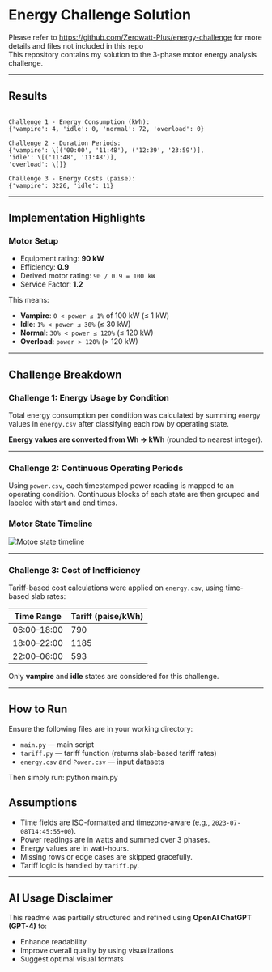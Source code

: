 # Energy Challenge Solution 

Please refer to https://github.com/Zerowatt-Plus/energy-challenge for more details and files not included in this repo  
This repository contains my solution to the 3-phase motor energy analysis challenge.

---

## Results

```

Challenge 1 - Energy Consumption (kWh):
{'vampire': 4, 'idle': 0, 'normal': 72, 'overload': 0}

Challenge 2 - Duration Periods:
{'vampire': \[('00:00', '11:48'), ('12:39', '23:59')],
'idle': \[('11:48', '11:48')],
'overload': \[]}

Challenge 3 - Energy Costs (paise):
{'vampire': 3226, 'idle': 11}

````

---

## Implementation Highlights

### Motor Setup

- Equipment rating: **90 kW**
- Efficiency: **0.9**
- Derived motor rating: `90 / 0.9 = 100 kW`
- Service Factor: **1.2**

This means:
- **Vampire**: `0 < power ≤ 1%` of 100 kW (≤ 1 kW)
- **Idle**: `1% < power ≤ 30%` (≤ 30 kW)
- **Normal**: `30% < power ≤ 120%` (≤ 120 kW)
- **Overload**: `power > 120%` (> 120 kW)

---

## Challenge Breakdown

### Challenge 1: Energy Usage by Condition

Total energy consumption per condition was calculated by summing `energy` values in `energy.csv` after classifying each row by operating state.

**Energy values are converted from Wh → kWh** (rounded to nearest integer).

---

### Challenge 2: Continuous Operating Periods

Using `power.csv`, each timestamped power reading is mapped to an operating condition. Continuous blocks of each state are then grouped and labeled with start and end times.

### Motor State Timeline
![Motoe state timeline](img/motor%20state%20time%20line.png)

---

### Challenge 3: Cost of Inefficiency

Tariff-based cost calculations were applied on `energy.csv`, using time-based slab rates:

| Time Range  | Tariff (paise/kWh) |
| ----------- | ------------------ |
| 06:00–18:00 | 790                |
| 18:00–22:00 | 1185               |
| 22:00–06:00 | 593                |

Only **vampire** and **idle** states are considered for this challenge.



---

## How to Run

Ensure the following files are in your working directory:

* `main.py` — main script
* `tariff.py` — tariff function (returns slab-based tariff rates)
* `energy.csv` and `Power.csv` — input datasets

Then simply run: python main.py


## Assumptions

* Time fields are ISO-formatted and timezone-aware (e.g., `2023-07-08T14:45:55+00`).
* Power readings are in watts and summed over 3 phases.
* Energy values are in watt-hours.
* Missing rows or edge cases are skipped gracefully.
* Tariff logic is handled by `tariff.py`.

---

## AI Usage Disclaimer

This readme was partially structured and refined using **OpenAI ChatGPT (GPT-4)** to:

* Enhance readability
* Improve overall quality by using visualizations
* Suggest optimal visual formats



